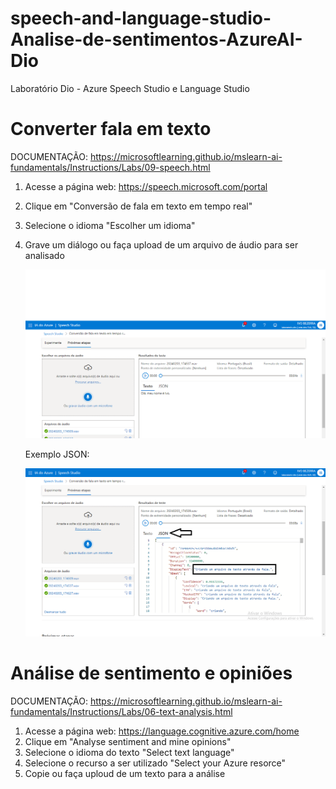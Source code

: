 # speech-and-language-studio-Analise-de-sentimentos-AzureAI-Dio
Laboratório Dio - Azure Speech Studio e Language Studio 

# Converter fala em texto 

DOCUMENTAÇÃO: https://microsoftlearning.github.io/mslearn-ai-fundamentals/Instructions/Labs/09-speech.html

1. Acesse a página web: https://speech.microsoft.com/portal  
2. Clique em "Conversão de fala em texto em tempo real"  
3. Selecione o idioma "Escolher um idioma"  
4. Grave um diálogo ou faça upload de um arquivo de áudio para ser analisado

   ![Fala para Texto](https://github.com/IvoJucaBezerra/speech-and-language-studio-Analise-de-sentimentos-AzureAI-Dio/blob/main/output/falaParaTexto.png)

   Exemplo JSON:

   ![Tela JSON](https://github.com/IvoJucaBezerra/speech-and-language-studio-Analise-de-sentimentos-AzureAI-Dio/blob/main/output/falaParaTexto2.png)


# Análise de sentimento e opiniões  

DOCUMENTAÇÃO: https://microsoftlearning.github.io/mslearn-ai-fundamentals/Instructions/Labs/06-text-analysis.html
 
1. Acesse a página web: https://language.cognitive.azure.com/home  
2. Clique em "Analyse sentiment and mine opinions"  
3. Selecione o idioma do texto "Select text language"  
4. Selecione o recurso a ser utilizado "Select your Azure resorce"  
5. Copie ou faça uploud de um texto para a análise  
